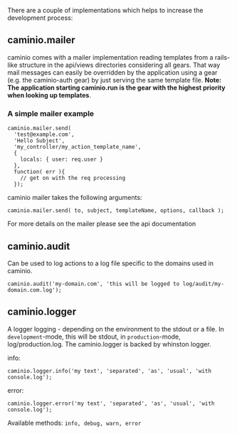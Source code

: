There are a couple of implementations which helps to increase the development process:

## caminio.mailer

caminio comes with a mailer implementation reading templates from a rails-like structure in the api/views directories considering all gears. That way mail messages can easily be overridden by the application using a gear (e.g. the caminio-auth gear) by just serving the same template file. __Note: The application starting caminio.run is the gear with the highest priority when looking up templates__.

### A simple mailer example

    caminio.mailer.send(
      'test@example.com',
      'Hello Subject',
      'my_controller/my_action_template_name',
      {
        locals: { user: req.user }
      },
      function( err ){
        // get on with the req processing
      });

caminio mailer takes the following arguments:

    caminio.mailer.send( to, subject, templateName, options, callback );

For more details on the mailer please see the api documentation

## caminio.audit

Can be used to log actions to a log file specific to the domains used in caminio.

    caminio.audit('my-domain.com', 'this will be logged to log/audit/my-domain.com.log');

## caminio.logger

A logger logging - depending on the environment to the stdout or a file. In `development`-mode, this will be
stdout, in `production`-mode, log/production.log. The caminio.logger is backed by whinston logger.

info:

    caminio.logger.info('my text', 'separated', 'as', 'usual', 'with console.log');

error:

    caminio.logger.error('my text', 'separated', 'as', 'usual', 'with console.log');

Available methods: `info, debug, warn, error`

